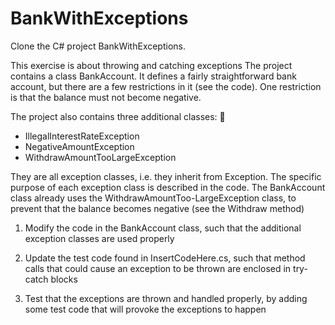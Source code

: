# BankWithExceptions
Clone the C# project BankWithExceptions.
 
This exercise is about throwing and catching exceptions 
The project contains a class BankAccount. It defines a fairly straightforward bank account, but there are a few restrictions in it (see the code). One restriction is that the balance must not become negative. 

The project also contains three additional classes: 

* IllegalInterestRateException 
* NegativeAmountException 
* WithdrawAmountTooLargeException 

They are all exception classes, i.e. they inherit from Exception. The specific purpose of each exception class is described in the code. 
The BankAccount class already uses the WithdrawAmountToo-LargeException class, to prevent that the balance becomes negative (see the Withdraw method) 

1. Modify the code in the BankAccount class, such that the additional exception classes are used properly 

2. Update the test code found in InsertCodeHere.cs, such that method calls that could cause an exception to be thrown are enclosed in try-catch blocks 

3. Test that the exceptions are thrown and handled properly, by adding some test code that will provoke the exceptions to happen 

